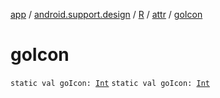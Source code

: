 [app](../../../index.md) / [android.support.design](../../index.md) / [R](../index.md) / [attr](index.md) / [goIcon](./go-icon.md)

# goIcon

`static val goIcon: `[`Int`](https://kotlinlang.org/api/latest/jvm/stdlib/kotlin/-int/index.html)
`static val goIcon: `[`Int`](https://kotlinlang.org/api/latest/jvm/stdlib/kotlin/-int/index.html)